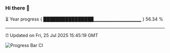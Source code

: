 ### Hi there 👋

⏳ Year progress { ████████████████▁▁▁▁▁▁▁▁▁▁▁▁▁▁ } 56.34 %

---

⏰ Updated on Fri, 25 Jul 2025 15:45:19 GMT

![Progress Bar CI](https://github.com/IshwaranRudhara/GIT-ACTION/workflows/Progress%20Bar%20CI/badge.svg)
